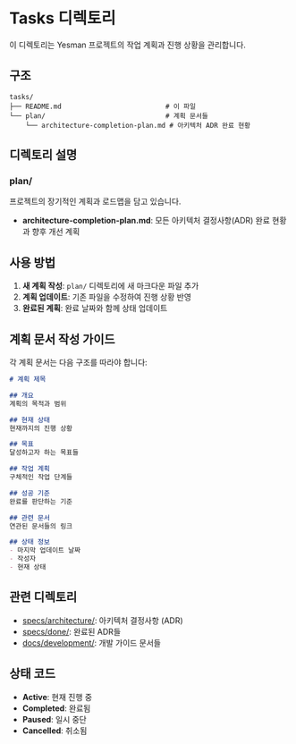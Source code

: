# Tasks 디렉토리

이 디렉토리는 Yesman 프로젝트의 작업 계획과 진행 상황을 관리합니다.

## 구조

```
tasks/
├── README.md                          # 이 파일
└── plan/                              # 계획 문서들
    └── architecture-completion-plan.md # 아키텍처 ADR 완료 현황
```

## 디렉토리 설명

### plan/
프로젝트의 장기적인 계획과 로드맵을 담고 있습니다.

- **architecture-completion-plan.md**: 모든 아키텍처 결정사항(ADR) 완료 현황과 향후 개선 계획

## 사용 방법

1. **새 계획 작성**: `plan/` 디렉토리에 새 마크다운 파일 추가
2. **계획 업데이트**: 기존 파일을 수정하여 진행 상황 반영
3. **완료된 계획**: 완료 날짜와 함께 상태 업데이트

## 계획 문서 작성 가이드

각 계획 문서는 다음 구조를 따라야 합니다:

```markdown
# 계획 제목

## 개요
계획의 목적과 범위

## 현재 상태
현재까지의 진행 상황

## 목표
달성하고자 하는 목표들

## 작업 계획
구체적인 작업 단계들

## 성공 기준
완료를 판단하는 기준

## 관련 문서
연관된 문서들의 링크

## 상태 정보
- 마지막 업데이트 날짜
- 작성자
- 현재 상태
```

## 관련 디렉토리

- [specs/architecture/](../specs/architecture/): 아키텍처 결정사항 (ADR)
- [specs/done/](../specs/done/): 완료된 ADR들
- [docs/development/](../docs/development/): 개발 가이드 문서들

## 상태 코드

- **Active**: 현재 진행 중
- **Completed**: 완료됨  
- **Paused**: 일시 중단
- **Cancelled**: 취소됨